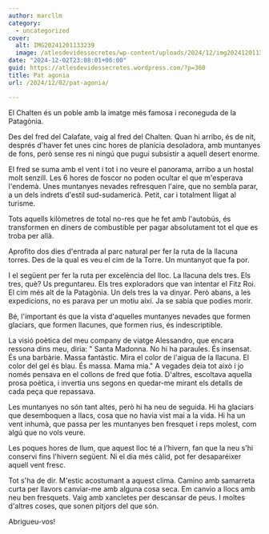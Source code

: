 ```yaml
---
author: marcllm
category:
  - uncategorized
cover:
  alt: IMG20241201133239
  image: /atlesdevidessecretes/wp-content/uploads/2024/12/img20241201133239.jpg
date: "2024-12-02T23:08:01+00:00"
guid: https://atlesdevidessecretes.wordpress.com/?p=360
title: Pat agonia
url: /2024/12/02/pat-agonia/

---
```

El Chalten és un poble amb la imatge més famosa i reconeguda de la Patagònia.

Des del fred del Calafate, vaig al fred del Chalten. Quan hi arribo, és de nit, després d'haver fet unes cinc hores de planícia desoladora, amb muntanyes de fons, però sense res ni ningú que pugui subsistir a aquell desert enorme.

El fred se suma amb el vent i tot i no veure el panorama, arribo a un hostal molt senzill. Les 6 hores de foscor no poden ocultar el que m'esperava l'endemà. Unes muntanyes nevades refresquen l'aire, que no sembla parar, a un dels indrets d'estil sud-sudamericà. Petit, car i totalment lligat al turisme.

Tots aquells kilòmetres de total no-res que he fet amb l'autobús, és transformen en diners de combustible per pagar absolutament tot el que es troba per allà.

Aprofito dos dies d'entrada al parc natural per fer la ruta de la llacuna torres. Des de la qual es veu el cim de la Torre. Un muntanyot que fa por.

I el següent per fer la ruta per excelència del lloc. La llacuna dels tres. Els tres, què? Us preguntareu. Els tres exploradors que van intentar el Fitz Roi. El cim més alt de la Patagònia. Un dels tres la va dinyar. Però abans, a les expedicions, no es parava per un motiu així. Ja se sabia que podies morir.

Bé, l'important és que la vista d'aquelles muntanyes nevades que formen glaciars, que formen llacunes, que formen rius, és indescriptible.

La visió poètica del meu company de viatge Alessandro, que encara ressona dins meu, diria: " Santa Madonna. No hi ha paraules. És insensat. És una barbàrie. Massa fantàstic. Mira el color de l'aigua de la llacuna. El color del gel és blau. És massa. Mama mia." A vegades deia tot això i jo només pensava en el collons de fred que fotia. D'altres, escoltava aquella prosa poètica, i invertia uns segons en quedar-me mirant els detalls de cada peça que repassava.

Les muntanyes no són tant altes, però hi ha neu de seguida. Hi ha glaciars que desemboquen a llacs, cosa que no havia vist mai a la vida. Hi ha un vent inhumà, que passa per les muntanyes ben fresquet i reps molest, com algú que no vols veure.

Les poques hores de llum, que aquest lloc té a l'hivern, fan que la neu s'hi conservi fins l'hivern següent. Ni el dia més càlid, pot fer desaparéixer aquell vent fresc.

Tot s'ha de dir. M'estic acostumant a aquest clima. Camino amb samarreta curta per llavors canviar-me amb alguna cosa seca. Em canvio a llocs amb neu ben fresquets. Vaig amb xancletes per descansar de peus. I moltes d'altres coses, que sonen pitjors del que són.

Abrigueu-vos!
